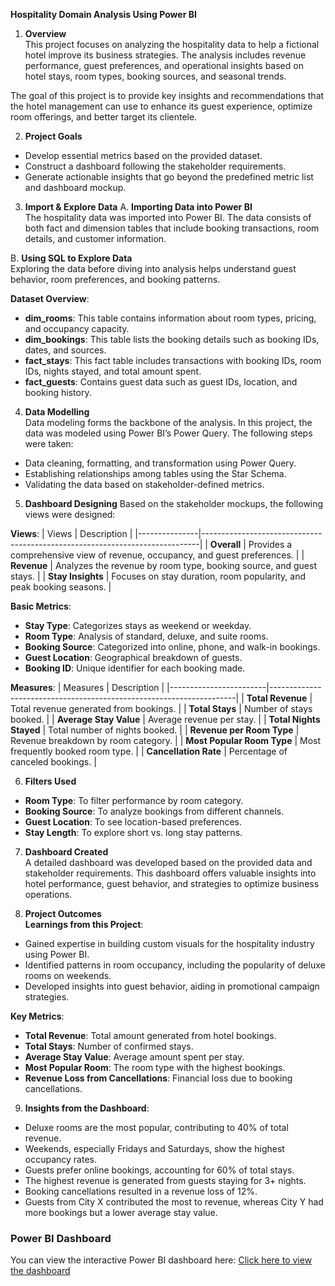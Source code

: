 **Hospitality Domain Analysis Using Power BI**

1. **Overview**  
This project focuses on analyzing the hospitality data to help a fictional hotel improve its business strategies. The analysis includes revenue performance, guest preferences, and operational insights based on hotel stays, room types, booking sources, and seasonal trends.

The goal of this project is to provide key insights and recommendations that the hotel management can use to enhance its guest experience, optimize room offerings, and better target its clientele.

2. **Project Goals**
- Develop essential metrics based on the provided dataset.
- Construct a dashboard following the stakeholder requirements.
- Generate actionable insights that go beyond the predefined metric list and dashboard mockup.

3. **Import & Explore Data**
A. **Importing Data into Power BI**  
The hospitality data was imported into Power BI. The data consists of both fact and dimension tables that include booking transactions, room details, and customer information.

B. **Using SQL to Explore Data**  
Exploring the data before diving into analysis helps understand guest behavior, room preferences, and booking patterns.

**Dataset Overview**:  
- **dim_rooms**: This table contains information about room types, pricing, and occupancy capacity.  
- **dim_bookings**: This table lists the booking details such as booking IDs, dates, and sources.  
- **fact_stays**: This fact table includes transactions with booking IDs, room IDs, nights stayed, and total amount spent.  
- **fact_guests**: Contains guest data such as guest IDs, location, and booking history.

4. **Data Modelling**  
Data modeling forms the backbone of the analysis. In this project, the data was modeled using Power BI’s Power Query. The following steps were taken:
- Data cleaning, formatting, and transformation using Power Query.
- Establishing relationships among tables using the Star Schema.
- Validating the data based on stakeholder-defined metrics.

5. **Dashboard Designing**
Based on the stakeholder mockups, the following views were designed:

**Views**:
| Views         | Description                                                                 |
|---------------|-----------------------------------------------------------------------------|
| **Overall**   | Provides a comprehensive view of revenue, occupancy, and guest preferences.  |
| **Revenue**   | Analyzes the revenue by room type, booking source, and guest stays.          |
| **Stay Insights** | Focuses on stay duration, room popularity, and peak booking seasons.    |

**Basic Metrics**:
- **Stay Type**: Categorizes stays as weekend or weekday.
- **Room Type**: Analysis of standard, deluxe, and suite rooms.
- **Booking Source**: Categorized into online, phone, and walk-in bookings.
- **Guest Location**: Geographical breakdown of guests.
- **Booking ID**: Unique identifier for each booking made.

**Measures**:
| Measures               | Description                                                         |
|------------------------|---------------------------------------------------------------------|
| **Total Revenue**       | Total revenue generated from bookings.                             |
| **Total Stays**         | Number of stays booked.                                            |
| **Average Stay Value**  | Average revenue per stay.                                          |
| **Total Nights Stayed** | Total number of nights booked.                                     |
| **Revenue per Room Type** | Revenue breakdown by room category.                              |
| **Most Popular Room Type** | Most frequently booked room type.                               |
| **Cancellation Rate**   | Percentage of canceled bookings.                                   |

6. **Filters Used**  
- **Room Type**: To filter performance by room category.  
- **Booking Source**: To analyze bookings from different channels.  
- **Guest Location**: To see location-based preferences.  
- **Stay Length**: To explore short vs. long stay patterns.

7. **Dashboard Created**  
A detailed dashboard was developed based on the provided data and stakeholder requirements. This dashboard offers valuable insights into hotel performance, guest behavior, and strategies to optimize business operations.

8. **Project Outcomes**  
**Learnings from this Project**:
- Gained expertise in building custom visuals for the hospitality industry using Power BI.
- Identified patterns in room occupancy, including the popularity of deluxe rooms on weekends.
- Developed insights into guest behavior, aiding in promotional campaign strategies.

**Key Metrics**:
- **Total Revenue**: Total amount generated from hotel bookings.
- **Total Stays**: Number of confirmed stays.
- **Average Stay Value**: Average amount spent per stay.
- **Most Popular Room**: The room type with the highest bookings.
- **Revenue Loss from Cancellations**: Financial loss due to booking cancellations.

9. **Insights from the Dashboard**:
- Deluxe rooms are the most popular, contributing to 40% of total revenue.
- Weekends, especially Fridays and Saturdays, show the highest occupancy rates.
- Guests prefer online bookings, accounting for 60% of total stays.
- The highest revenue is generated from guests staying for 3+ nights.
- Booking cancellations resulted in a revenue loss of 12%.
- Guests from City X contributed the most to revenue, whereas City Y had more bookings but a lower average stay value.
### Power BI Dashboard
You can view the interactive Power BI dashboard here: [Click here to view the dashboard]( https://lpuin-my.sharepoint.com/:u:/g/personal/satish_ganesh23_lpu_in/ERdzJweXp1pPrjRPEqu1fY0Bb5-WtB0CuMvFY3g9YqSXxA)
